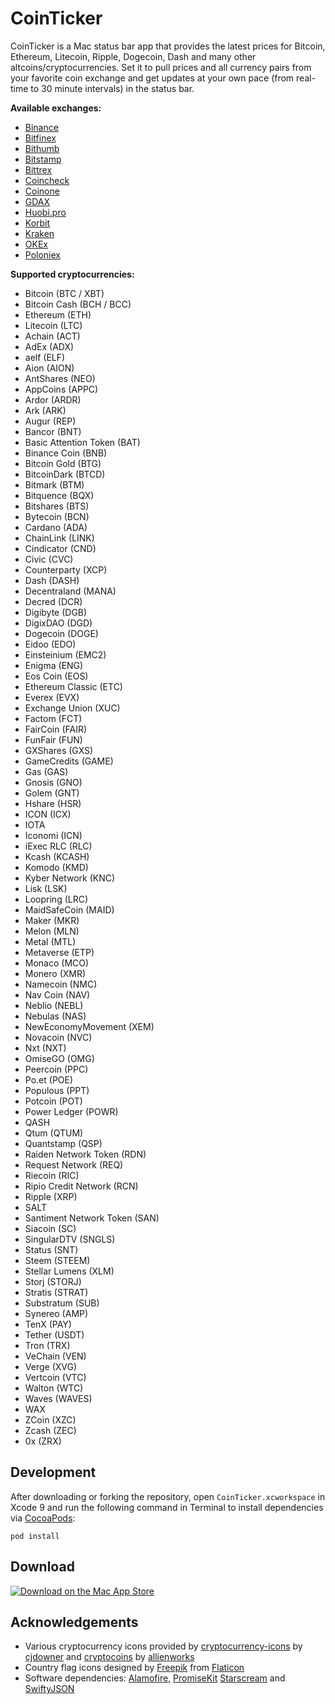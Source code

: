 # CoinTicker
CoinTicker is a Mac status bar app that provides the latest prices for Bitcoin, Ethereum, Litecoin, Ripple, Dogecoin, Dash and many other altcoins/cryptocurrencies. Set it to pull prices and all currency pairs from your favorite coin exchange and get updates at your own pace (from real-time to 30 minute intervals) in the status bar.

**Available exchanges:**
- [Binance](https://www.binance.com)
- [Bitfinex](https://www.bitfinex.com)
- [Bithumb](https://bithumb.com)
- [Bitstamp](https://www.bitstamp.net)
- [Bittrex](https://bittrex.com)
- [Coincheck](https://coincheck.com)
- [Coinone](https://coinone.co.kr)
- [GDAX](https://www.gdax.com)
- [Huobi.pro](https://www.huobi.pro)
- [Korbit](https://www.korbit.co.kr)
- [Kraken](https://www.kraken.com)
- [OKEx](https://okex.com)
- [Poloniex](https://poloniex.com)

**Supported cryptocurrencies:**
- Bitcoin (BTC / XBT)
- Bitcoin Cash (BCH / BCC)
- Ethereum (ETH)
- Litecoin (LTC)
- Achain (ACT)
- AdEx (ADX)
- aelf (ELF)
- Aion (AION)
- AntShares (NEO)
- AppCoins (APPC)
- Ardor (ARDR)
- Ark (ARK)
- Augur (REP)
- Bancor (BNT)
- Basic Attention Token (BAT)
- Binance Coin (BNB)
- Bitcoin Gold (BTG)
- BitcoinDark (BTCD)
- Bitmark (BTM)
- Bitquence (BQX)
- Bitshares (BTS)
- Bytecoin (BCN)
- Cardano (ADA)
- ChainLink (LINK)
- Cindicator (CND)
- Civic (CVC)
- Counterparty (XCP)
- Dash (DASH)
- Decentraland (MANA)
- Decred (DCR)
- Digibyte (DGB)
- DigixDAO (DGD)
- Dogecoin (DOGE)
- Eidoo (EDO)
- Einsteinium (EMC2)
- Enigma (ENG)
- Eos Coin (EOS)
- Ethereum Classic (ETC)
- Everex (EVX)
- Exchange Union (XUC)
- Factom (FCT)
- FairCoin (FAIR)
- FunFair (FUN)
- GXShares (GXS)
- GameCredits (GAME)
- Gas (GAS)
- Gnosis (GNO)
- Golem (GNT)
- Hshare (HSR)
- ICON (ICX)
- IOTA
- Iconomi (ICN)
- iExec RLC (RLC)
- Kcash (KCASH)
- Komodo (KMD)
- Kyber Network (KNC)
- Lisk (LSK)
- Loopring (LRC)
- MaidSafeCoin (MAID)
- Maker (MKR)
- Melon (MLN)
- Metal (MTL)
- Metaverse (ETP)
- Monaco (MCO)
- Monero (XMR)
- Namecoin (NMC)
- Nav Coin (NAV)
- Neblio (NEBL)
- Nebulas (NAS)
- NewEconomyMovement (XEM)
- Novacoin (NVC)
- Nxt (NXT)
- OmiseGO (OMG)
- Peercoin (PPC)
- Po.et (POE)
- Populous (PPT)
- Potcoin (POT)
- Power Ledger (POWR)
- QASH
- Qtum (QTUM)
- Quantstamp (QSP)
- Raiden Network Token (RDN)
- Request Network (REQ)
- Riecoin (RIC)
- Ripio Credit Network (RCN)
- Ripple (XRP)
- SALT
- Santiment Network Token (SAN)
- Siacoin (SC)
- SingularDTV (SNGLS)
- Status (SNT)
- Steem (STEEM)
- Stellar Lumens (XLM)
- Storj (STORJ)
- Stratis (STRAT)
- Substratum (SUB)
- Synereo (AMP)
- TenX (PAY)
- Tether (USDT)
- Tron (TRX)
- VeChain (VEN)
- Verge (XVG)
- Vertcoin (VTC)
- Walton (WTC)
- Waves (WAVES)
- WAX
- ZCoin (XZC)
- Zcash (ZEC)
- 0x (ZRX)

## Development
After downloading or forking the repository, open `CoinTicker.xcworkspace` in Xcode 9 and run the following command in Terminal to install dependencies via [CocoaPods](https://cocoapods.org):

    pod install

## Download
[![Download on the Mac App Store](https://developer.apple.com/app-store/marketing/guidelines/images/badge-download-on-the-mac-app-store.svg)](https://itunes.apple.com/us/app/cointicker-bitcoin-and-ethereum-ticker/id1247300730)

## Acknowledgements
- Various cryptocurrency icons provided by [cryptocurrency-icons](https://github.com/cjdowner/cryptocurrency-icons) by [cjdowner](https://github.com/cjdowner) and [cryptocoins](https://github.com/allienworks/cryptocoins) by [allienworks](https://github.com/allienworks)
- Country flag icons designed by [Freepik](https://www.flaticon.com/authors/freepik) from [Flaticon](https://www.flaticon.com/packs/countrys-flags)
- Software dependencies: [Alamofire](https://github.com/Alamofire/Alamofire), [PromiseKit](https://github.com/mxcl/PromiseKit) [Starscream](https://github.com/daltoniam/Starscream) and [SwiftyJSON](https://github.com/SwiftyJSON/SwiftyJSON)
